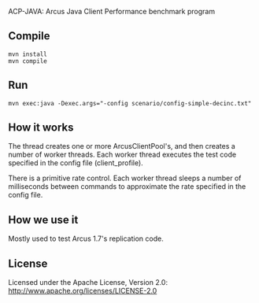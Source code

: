 ACP-JAVA: Arcus Java Client Performance benchmark program

Compile
-------
    mvn install
    mvn compile

Run
---
    mvn exec:java -Dexec.args="-config scenario/config-simple-decinc.txt"

How it works
------------

The  thread creates one or more ArcusClientPool's, and then creates
a number of worker threads.  Each worker thread executes the test code
specified in the config file (client_profile).

There is a primitive rate control.  Each worker thread sleeps a number of
milliseconds between commands to approximate the rate specified in the
config file.

How we use it
-------------

Mostly used to test Arcus 1.7's replication code.

License
-------

Licensed under the Apache License, Version 2.0: http://www.apache.org/licenses/LICENSE-2.0
